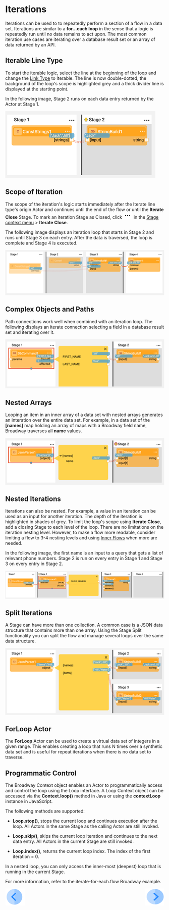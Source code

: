 # Iterations
Iterations can be used to to repeatedly perform a section of a flow in a  data set. Iterations are similar to a **for...each loop** in the sense that a logic is repeatedly run until no data remains to act upon.
The most common iteration use cases are iterating over a database result set or an array of data returned by an API.


## Iterable Line Type

To start the iterable logic, select the line at the beginning of the loop and change the [Link Type](20_broadway_flow_linking_actors.md#link-object-properties) to Iterable. The line is now double-dotted, the background of the loop's scope is highlighted grey and a thick divider line is displayed at the starting point.

In the following image, Stage 2 runs on each data entry returned by the Actor at Stage 1.

<img src="images/iterate_simple.png" alt="image" style="zoom: 50%;" />

## Scope of Iteration

The scope of the iteration's logic starts immediately after the Iterate line type's origin Actor and continues until the end of the flow or until the **Iterate Close** Stage. To mark an iteration Stage as Closed, click ![image](images/99_19_dots.PNG) in the [Stage context menu](18_broadway_flow_window.md#stage-context-menu) >  **Iterate Close**.

The following image displays an iteration loop that starts in Stage 2 and runs until Stage 3 on each entry. After the data is traversed, the loop is complete and Stage 4 is executed.

![image](images/iterate_scope.png)

## Complex Objects and Paths

Path connections work well when combined with an iteration loop. The following displays an iterate connection selecting a field in a database result set and iterating over it.

<img src="images/iterate_path.png" alt="image" style="zoom:50%;" />

## Nested Arrays

Looping an item in an inner array of a data set with nested arrays generates an interation over the entire data set. For example, in a data set of the **[names]** map holding an array of maps with a Broadway field name, Broadway traverses all **name** values.

<img src="images/iterate_nested_array.png" alt="image" style="zoom:50%;" />

## Nested Iterations

Iterations can also be nested. For example, a value in an iteration can be used as an input for another iteration. The depth of the iteration is highlighted in shades of grey. To limit the loop's scope using **Iterate Close**, add a closing Stage to each level of the loop.
There are no limitations on the iteration nesting level. However, to make a flow more readable, consider limiting a flow to 3-4 nesting levels and using [Inner Flows](22_broadway_flow_inner_flows.md) when more are needed.

In the following image, the first name is an input to a query that gets a list of relevant phone numbers. Stage 2 is run on every entry in Stage 1 and Stage 3 on every entry in Stage 2.

![image](images/iterate_nested_iterations.png)

## Split Iterations


A Stage can have more than one collection. A common case is a JSON data structure that contains more than one array.
Using the Stage Split functionality you can split the flow and manage several loops over the same data structure.

<img src="images/iterate_split.png" alt="image" style="zoom:50%;" />

## ForLoop Actor

The **ForLoop** Actor can be used to create a virtual data set of integers in a given range. This enables creating a loop that runs N times over a synthetic data set and is useful for repeat iterations when there is no data set to traverse.


## Programmatic Control

The Broadway Context object enables an Actor to programmatically access and control the loop using the Loop interface.
A Loop Context object can be accessed via the **Context.loop()** method in Java or using the **contextLoop** instance in JavaScript.

The following methods are supported:
* **Loop.stop()**, stops the current loop and continues execution after the loop. All Actors in the same Stage as the calling Actor are still invoked.

* **Loop.skip()**, skips the current loop iteration and continues to the next data entry. All Actors in the current Stage are still invoked.

* **Loop.index()**, returns the current loop index. The index of the first iteration = 0.

In a nested loop, you can only access the inner-most (deepest) loop that is running in the current Stage.

For more information, refer to the iterate-for-each.flow Broadway example.

[![Previous](/articles/images/Previous.png)](19_broadway_flow_stages.md)[<img align="right" width="60" height="54" src="/articles/images/Next.png">](22_broadway_flow_inner_flows.md)

